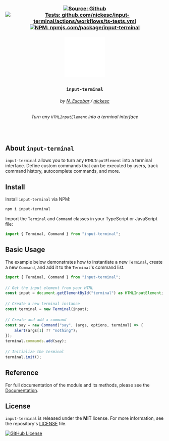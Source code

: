 <h3 align="center" >
  <div>
    <a href="https://github.com/nickesc/input-terminal"><img alt="Source: Github" src="https://img.shields.io/badge/source-github-brightgreen?style=for-the-badge&logo=github&labelColor=%23505050"></a>
    <a href="https://github.com/nickesc/input-terminal/actions/workflows/ts-tests.yml"><img alt="Tests: github.com/nickesc/input-terminal/actions/workflows/ts-tests.yml" src="https://img.shields.io/github/actions/workflow/status/nickesc/input-terminal/ts-tests.yml?logo=github&label=tests&logoColor=white&style=for-the-badge&labelColor=%23505050"></a>
    <br>
    <a href="https://www.npmjs.com/package/input-terminal"><img alt="NPM: npmjs.com/package/input-terminal" src="https://img.shields.io/npm/v/input-terminal?style=for-the-badge&logo=npm&logoColor=white&label=npm&color=%23C12127&labelColor=%23505050"></a>
  </div>
  <br>
  <img src="docs/icon.svg" width="128">
  <h3 align="center">
    <code>input-terminal</code>
  </h3>
  <h6 align="center">
    by <a href="https://nickesc.github.io">N. Escobar</a> / <a href="https://github.com/nickesc">nickesc</a>
  </h6>
  <h6 align="center">
    Turn any <code>HTMLInputElement</code> into a terminal interface
  </h6>
</h3>

<br>

## About `input-terminal`

`input-terminal` allows you to turn any `HTMLInputElement` into a terminal interface. Define custom commands that can be executed by users, track command history, autocomplete commands, and more.

## Install

Install `input-terminal` via NPM:

```sh
npm i input-terminal
```

Import the `Terminal` and `Command` classes in your TypeScript or JavaScript file:

```ts
import { Terminal, Command } from "input-terminal";
```

## Basic Usage

The example below demonstrates how to instantiate a new `Terminal`, create a new `Command`, and add it to the `Terminal`'s command list.

```ts
import { Terminal, Command } from "input-terminal";

// Get the input element from your HTML
const input = document.getElementById("terminal") as HTMLInputElement;

// Create a new terminal instance
const terminal = new Terminal(input);

// Create and add a command
const say = new Command("say", (args, options, terminal) => {
    alert(args[1] ?? "nothing");
});
terminal.commands.add(say);

// Initialize the terminal
terminal.init();
```

## Reference

For full documentation of the module and its methods, please see the [Documentation](https://nickesc.github.io/input-terminal).

## License

`input-terminal` is released under the **MIT** license. For more information, see the repository's [LICENSE](/LICENSE) file.

<a href="https://github.com/nickesc/input-terminal/blob/main/LICENSE"><img class="badge-img" alt="GitHub License" src="https://img.shields.io/github/license/nickesc/input-terminal?style=for-the-badge&labelColor=%23333&color=%230070ff"></a>
